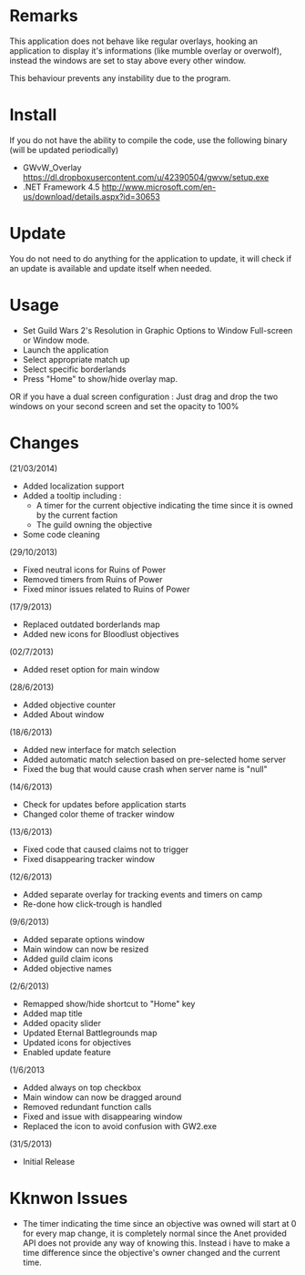 Remarks
============
This application does not behave like regular overlays, hooking an application to display it's informations (like mumble overlay or overwolf), instead the windows are set to stay above every other window.

This behaviour prevents any instability due to the program.

Install
============
If you do not have the ability to compile the code, use the following binary (will be updated periodically)

- GWvW_Overlay https://dl.dropboxusercontent.com/u/42390504/gwvw/setup.exe
- .NET Framework 4.5 http://www.microsoft.com/en-us/download/details.aspx?id=30653

Update
============
You do not need to do anything for the application to update, it will check if an update is available and update itself when needed.

Usage
============
- Set Guild Wars 2's Resolution  in Graphic Options to Window Full-screen or Window mode.
- Launch the application
- Select appropriate match up
- Select specific borderlands
- Press "Home" to show/hide overlay map.

OR if you have a dual screen configuration :
Just drag and drop the two windows on your second screen and set the opacity to 100%

Changes
============
(21/03/2014)
- Added localization support
- Added a tooltip including :
  - A timer for the current objective indicating the time since it is owned by the current faction
  - The guild owning the objective
- Some code cleaning

(29/10/2013)
- Fixed neutral icons for Ruins of Power
- Removed timers from Ruins of Power
- Fixed minor issues related to Ruins of Power

(17/9/2013)
- Replaced outdated borderlands map
- Added new icons for Bloodlust objectives

(02/7/2013)
- Added reset option for main window

(28/6/2013)
- Added objective counter
- Added About window

(18/6/2013)
- Added new interface for match selection
- Added automatic match selection based on pre-selected home server
- Fixed the bug that would cause crash when server name is "null"

(14/6/2013)
- Check for updates before application starts
- Changed color theme of tracker window

(13/6/2013)
- Fixed code that caused claims not to trigger
- Fixed disappearing tracker window

(12/6/2013)
- Added separate overlay for tracking events and timers on camp
- Re-done how click-trough is handled

(9/6/2013)
- Added separate options window
- Main window can now be resized
- Added guild claim icons
- Added objective names

(2/6/2013)
- Remapped show/hide shortcut to "Home" key
- Added map title
- Added opacity slider
- Updated Eternal Battlegrounds map
- Updated icons for objectives
- Enabled update feature

(1/6/2013
- Added always on top checkbox
- Main window can now be dragged around
- Removed redundant function calls
- Fixed and issue with disappearing window
- Replaced the icon to avoid confusion with GW2.exe

(31/5/2013)
- Initial Release

Kknwon Issues
============
- The timer indicating the time since an objective was owned will start at 0 for every map change, it is completely normal since the Anet provided API does not provide any way of knowing this. Instead i have to make a time difference since the objective's owner changed and the current time.
